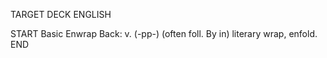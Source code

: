 TARGET DECK
ENGLISH

START
Basic
Enwrap
Back: v. (-pp-) (often foll. By in) literary wrap, enfold.
END
